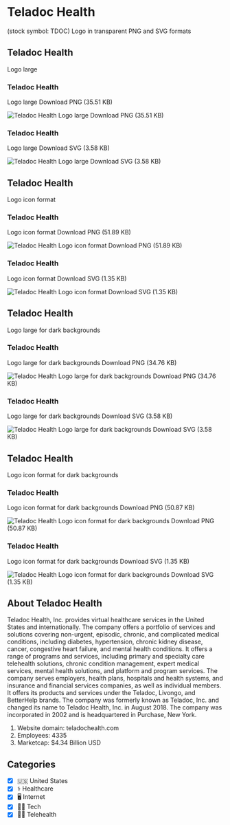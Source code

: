 # Teladoc Health
 (stock symbol: TDOC) Logo in transparent PNG and SVG formats

## Teladoc Health
 Logo large

### Teladoc Health
 Logo large Download PNG (35.51 KB)

![Teladoc Health
 Logo large Download PNG (35.51 KB)](/img/orig/TDOC_BIG-fcc80fa3.png)

### Teladoc Health
 Logo large Download SVG (3.58 KB)

![Teladoc Health
 Logo large Download SVG (3.58 KB)](/img/orig/TDOC_BIG-6a491c6a.svg)

## Teladoc Health
 Logo icon format

### Teladoc Health
 Logo icon format Download PNG (51.89 KB)

![Teladoc Health
 Logo icon format Download PNG (51.89 KB)](/img/orig/TDOC-301276e6.png)

### Teladoc Health
 Logo icon format Download SVG (1.35 KB)

![Teladoc Health
 Logo icon format Download SVG (1.35 KB)](/img/orig/TDOC-37457392.svg)

## Teladoc Health
 Logo large for dark backgrounds

### Teladoc Health
 Logo large for dark backgrounds Download PNG (34.76 KB)

![Teladoc Health
 Logo large for dark backgrounds Download PNG (34.76 KB)](/img/orig/TDOC_BIG.D-cfa20d58.png)

### Teladoc Health
 Logo large for dark backgrounds Download SVG (3.58 KB)

![Teladoc Health
 Logo large for dark backgrounds Download SVG (3.58 KB)](/img/orig/TDOC_BIG.D-594c8a7e.svg)

## Teladoc Health
 Logo icon format for dark backgrounds

### Teladoc Health
 Logo icon format for dark backgrounds Download PNG (50.87 KB)

![Teladoc Health
 Logo icon format for dark backgrounds Download PNG (50.87 KB)](/img/orig/TDOC.D-ab300dd2.png)

### Teladoc Health
 Logo icon format for dark backgrounds Download SVG (1.35 KB)

![Teladoc Health
 Logo icon format for dark backgrounds Download SVG (1.35 KB)](/img/orig/TDOC.D-63583769.svg)

## About Teladoc Health


Teladoc Health, Inc. provides virtual healthcare services in the United States and internationally. The company offers a portfolio of services and solutions covering non-urgent, episodic, chronic, and complicated medical conditions, including diabetes, hypertension, chronic kidney disease, cancer, congestive heart failure, and mental health conditions. It offers a range of programs and services, including primary and specialty care telehealth solutions, chronic condition management, expert medical services, mental health solutions, and platform and program services. The company serves employers, health plans, hospitals and health systems, and insurance and financial services companies, as well as individual members. It offers its products and services under the Teladoc, Livongo, and BetterHelp brands. The company was formerly known as Teladoc, Inc. and changed its name to Teladoc Health, Inc. in August 2018. The company was incorporated in 2002 and is headquartered in Purchase, New York.

1. Website domain: teladochealth.com
2. Employees: 4335
3. Marketcap: $4.34 Billion USD


## Categories
- [x] 🇺🇸 United States
- [x] ⚕️ Healthcare
- [x] 🖥️ Internet
- [x] 👩‍💻 Tech
- [x] 👨‍⚕️ Telehealth
